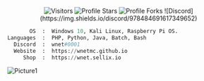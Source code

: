 <p align="center"><img src="https://gpvc.arturio.dev/wnetMC" alt="Visitors"></a>
<img src="https://img.shields.io/badge/dynamic/json?&label=Total%20Stars&color=bb2527&style=flat&style=for-the-badge&query=%24.stars&url=https://api.github-star-counter.workers.dev/user/wnetMC" alt="Profile Stars"></a>
<img src="https://img.shields.io/badge/dynamic/json?&label=Total%20Forks&color=bb2527&style=flat&style=for-the-badge&query=%24.forks&url=https://api.github-star-counter.workers.dev/user/wnetMC" alt="Profile Forks">
![Discord](https://img.shields.io/discord/978484691617349652)
</a>
</p>

```python
       OS  :  Windows 10, Kali Linux, Raspberry Pi OS.
Languages  :  PHP, Python, Java, Batch, Bash
  Discord  :  wnet#0001
  Website  :  https://wnetmc.github.io
     Shop  :  https://wnet.sellix.io
```

![Picture1](https://i.ibb.co/ccwMc7K/bg-2.png)

</p>
